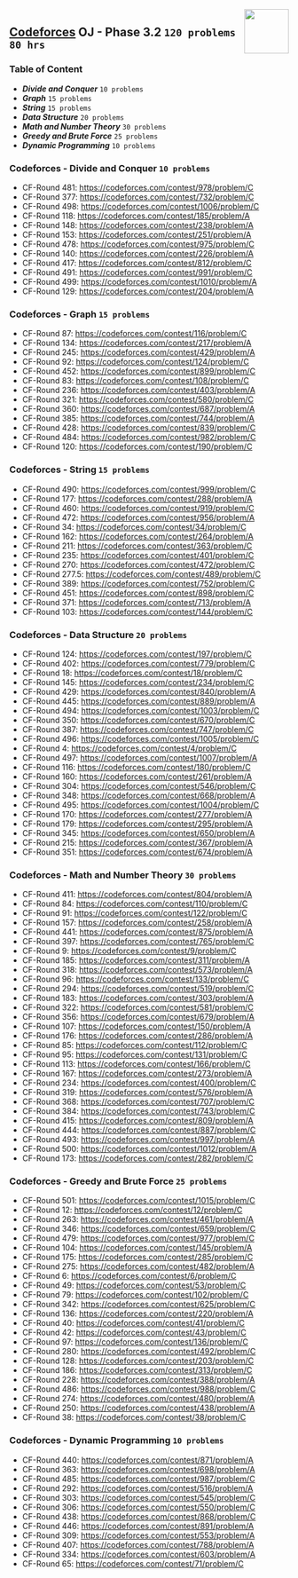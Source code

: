 <img align="right" width="80" src="https://github.com/cs-MohamedAyman/Problem-Solving-Training/blob/master/online-judges-logos/codeforces.jpg">

## [Codeforces](https://codeforces.com/) OJ - Phase 3.2 `120 problems` `80 hrs`

### Table of Content

- ***Divide and Conquer***      `10 problems`
- ***Graph***                    `15 problems`
- ***String***                     `15 problems`
- ***Data Structure***             `20 problems`
- ***Math and Number Theory***  `30 problems`
- ***Greedy and Brute Force***  `25 problems`
- ***Dynamic Programming***     `10 problems`

### Codeforces - Divide and Conquer `10 problems`

- CF-Round 481: https://codeforces.com/contest/978/problem/C
- CF-Round 377: https://codeforces.com/contest/732/problem/C
- CF-Round 498: https://codeforces.com/contest/1006/problem/C
- CF-Round 118: https://codeforces.com/contest/185/problem/A
- CF-Round 148: https://codeforces.com/contest/238/problem/A
- CF-Round 153: https://codeforces.com/contest/251/problem/A
- CF-Round 478: https://codeforces.com/contest/975/problem/C
- CF-Round 140: https://codeforces.com/contest/226/problem/A
- CF-Round 417: https://codeforces.com/contest/812/problem/C
- CF-Round 491: https://codeforces.com/contest/991/problem/C
- CF-Round 499: https://codeforces.com/contest/1010/problem/A
- CF-Round 129: https://codeforces.com/contest/204/problem/A

### Codeforces - Graph `15 problems`

- CF-Round 87: https://codeforces.com/contest/116/problem/C
- CF-Round 134: https://codeforces.com/contest/217/problem/A
- CF-Round 245: https://codeforces.com/contest/429/problem/A
- CF-Round 92: https://codeforces.com/contest/124/problem/C
- CF-Round 452: https://codeforces.com/contest/899/problem/C
- CF-Round 83: https://codeforces.com/contest/108/problem/C
- CF-Round 236: https://codeforces.com/contest/403/problem/A
- CF-Round 321: https://codeforces.com/contest/580/problem/C
- CF-Round 360: https://codeforces.com/contest/687/problem/A
- CF-Round 385: https://codeforces.com/contest/744/problem/A
- CF-Round 428: https://codeforces.com/contest/839/problem/C
- CF-Round 484: https://codeforces.com/contest/982/problem/C
- CF-Round 120: https://codeforces.com/contest/190/problem/C

### Codeforces - String `15 problems`

- CF-Round 490: https://codeforces.com/contest/999/problem/C
- CF-Round 177: https://codeforces.com/contest/288/problem/A
- CF-Round 460: https://codeforces.com/contest/919/problem/C
- CF-Round 472: https://codeforces.com/contest/956/problem/A
- CF-Round 34: https://codeforces.com/contest/34/problem/C
- CF-Round 162: https://codeforces.com/contest/264/problem/A
- CF-Round 211: https://codeforces.com/contest/363/problem/C
- CF-Round 235: https://codeforces.com/contest/401/problem/C
- CF-Round 270: https://codeforces.com/contest/472/problem/C
- CF-Round 277.5: https://codeforces.com/contest/489/problem/C
- CF-Round 389: https://codeforces.com/contest/752/problem/C
- CF-Round 451: https://codeforces.com/contest/898/problem/C
- CF-Round 371: https://codeforces.com/contest/713/problem/A
- CF-Round 103: https://codeforces.com/contest/144/problem/C

### Codeforces - Data Structure `20 problems`

- CF-Round 124: https://codeforces.com/contest/197/problem/C
- CF-Round 402: https://codeforces.com/contest/779/problem/C
- CF-Round 18: https://codeforces.com/contest/18/problem/C
- CF-Round 145: https://codeforces.com/contest/234/problem/C
- CF-Round 429: https://codeforces.com/contest/840/problem/A
- CF-Round 445: https://codeforces.com/contest/889/problem/A
- CF-Round 494: https://codeforces.com/contest/1003/problem/C
- CF-Round 350: https://codeforces.com/contest/670/problem/C
- CF-Round 387: https://codeforces.com/contest/747/problem/C
- CF-Round 496: https://codeforces.com/contest/1005/problem/C
- CF-Round 4: https://codeforces.com/contest/4/problem/C
- CF-Round 497: https://codeforces.com/contest/1007/problem/A
- CF-Round 116: https://codeforces.com/contest/180/problem/C
- CF-Round 160: https://codeforces.com/contest/261/problem/A
- CF-Round 304: https://codeforces.com/contest/546/problem/C
- CF-Round 348: https://codeforces.com/contest/668/problem/A
- CF-Round 495: https://codeforces.com/contest/1004/problem/C
- CF-Round 170: https://codeforces.com/contest/277/problem/A
- CF-Round 179: https://codeforces.com/contest/295/problem/A
- CF-Round 345: https://codeforces.com/contest/650/problem/A
- CF-Round 215: https://codeforces.com/contest/367/problem/A
- CF-Round 351: https://codeforces.com/contest/674/problem/A

### Codeforces - Math and Number Theory `30 problems`

- CF-Round 411: https://codeforces.com/contest/804/problem/A
- CF-Round 84: https://codeforces.com/contest/110/problem/C
- CF-Round 91: https://codeforces.com/contest/122/problem/C
- CF-Round 157: https://codeforces.com/contest/258/problem/A
- CF-Round 441: https://codeforces.com/contest/875/problem/A
- CF-Round 397: https://codeforces.com/contest/765/problem/C
- CF-Round 9: https://codeforces.com/contest/9/problem/C
- CF-Round 185: https://codeforces.com/contest/311/problem/A
- CF-Round 318: https://codeforces.com/contest/573/problem/A
- CF-Round 96: https://codeforces.com/contest/133/problem/C
- CF-Round 294: https://codeforces.com/contest/519/problem/C
- CF-Round 183: https://codeforces.com/contest/303/problem/A
- CF-Round 322: https://codeforces.com/contest/581/problem/C
- CF-Round 356: https://codeforces.com/contest/679/problem/A
- CF-Round 107: https://codeforces.com/contest/150/problem/A
- CF-Round 176: https://codeforces.com/contest/286/problem/A
- CF-Round 85: https://codeforces.com/contest/112/problem/C
- CF-Round 95: https://codeforces.com/contest/131/problem/C
- CF-Round 113: https://codeforces.com/contest/166/problem/C
- CF-Round 167: https://codeforces.com/contest/273/problem/A
- CF-Round 234: https://codeforces.com/contest/400/problem/C
- CF-Round 319: https://codeforces.com/contest/576/problem/A
- CF-Round 368: https://codeforces.com/contest/707/problem/C
- CF-Round 384: https://codeforces.com/contest/743/problem/C
- CF-Round 415: https://codeforces.com/contest/809/problem/A
- CF-Round 444: https://codeforces.com/contest/887/problem/C
- CF-Round 493: https://codeforces.com/contest/997/problem/A
- CF-Round 500: https://codeforces.com/contest/1012/problem/A
- CF-Round 173: https://codeforces.com/contest/282/problem/C

### Codeforces - Greedy and Brute Force `25 problems`

- CF-Round 501: https://codeforces.com/contest/1015/problem/C
- CF-Round 12: https://codeforces.com/contest/12/problem/C
- CF-Round 263: https://codeforces.com/contest/461/problem/A
- CF-Round 346: https://codeforces.com/contest/659/problem/C
- CF-Round 479: https://codeforces.com/contest/977/problem/C
- CF-Round 104: https://codeforces.com/contest/145/problem/A
- CF-Round 175: https://codeforces.com/contest/285/problem/C
- CF-Round 275: https://codeforces.com/contest/482/problem/A
- CF-Round 6: https://codeforces.com/contest/6/problem/C
- CF-Round 49: https://codeforces.com/contest/53/problem/C
- CF-Round 79: https://codeforces.com/contest/102/problem/C
- CF-Round 342: https://codeforces.com/contest/625/problem/C
- CF-Round 136: https://codeforces.com/contest/220/problem/A
- CF-Round 40: https://codeforces.com/contest/41/problem/C
- CF-Round 42: https://codeforces.com/contest/43/problem/C
- CF-Round 97: https://codeforces.com/contest/136/problem/C
- CF-Round 280: https://codeforces.com/contest/492/problem/C
- CF-Round 128: https://codeforces.com/contest/203/problem/C
- CF-Round 186: https://codeforces.com/contest/313/problem/C
- CF-Round 228: https://codeforces.com/contest/388/problem/A
- CF-Round 486: https://codeforces.com/contest/988/problem/C
- CF-Round 274: https://codeforces.com/contest/480/problem/A
- CF-Round 250: https://codeforces.com/contest/438/problem/A
- CF-Round 38: https://codeforces.com/contest/38/problem/C

### Codeforces - Dynamic Programming `10 problems`

- CF-Round 440: https://codeforces.com/contest/871/problem/A
- CF-Round 363: https://codeforces.com/contest/698/problem/A
- CF-Round 485: https://codeforces.com/contest/987/problem/C
- CF-Round 292: https://codeforces.com/contest/516/problem/A
- CF-Round 303: https://codeforces.com/contest/545/problem/C
- CF-Round 306: https://codeforces.com/contest/550/problem/C
- CF-Round 438: https://codeforces.com/contest/868/problem/C
- CF-Round 446: https://codeforces.com/contest/891/problem/A
- CF-Round 309: https://codeforces.com/contest/553/problem/A
- CF-Round 407: https://codeforces.com/contest/788/problem/A
- CF-Round 334: https://codeforces.com/contest/603/problem/A
- CF-Round 65: https://codeforces.com/contest/71/problem/C
